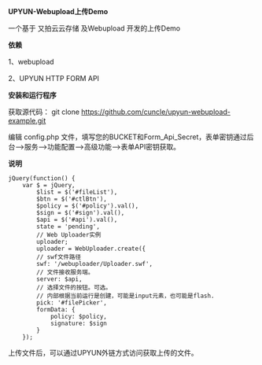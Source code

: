 **UPYUN-Webupload上传Demo**

一个基于 又拍云云存储 及Webupload 开发的上传Demo

**依赖**

1、webupload

2、UPYUN HTTP FORM API

**安装和运行程序**

获取源代码： git clone https://github.com/cuncle/upyun-webupload-example.git

编辑 config.php 文件，填写您的BUCKET和Form_Api_Secret，表单密钥通过后台——>服务——>功能配置——>高级功能——>表单API密钥获取。

**说明**

```
jQuery(function() {
    var $ = jQuery,
        $list = $('#fileList'),
        $btn = $('#ctlBtn'),
        $policy = $('#policy').val(),
        $sign = $('#sign').val(),
        $api = $('#api').val(),
        state = 'pending',      
        // Web Uploader实例
        uploader;
        uploader = WebUploader.create({
        // swf文件路径
        swf: '/webuploader/Uploader.swf',
        // 文件接收服务端。
        server: $api,
        // 选择文件的按钮。可选。
        // 内部根据当前运行是创建，可能是input元素，也可能是flash.
        pick: '#filePicker',
        formData: {
            policy: $policy,
            signature: $sign
        }
    });
```

上传文件后，可以通过UPYUN外链方式访问获取上传的文件。
